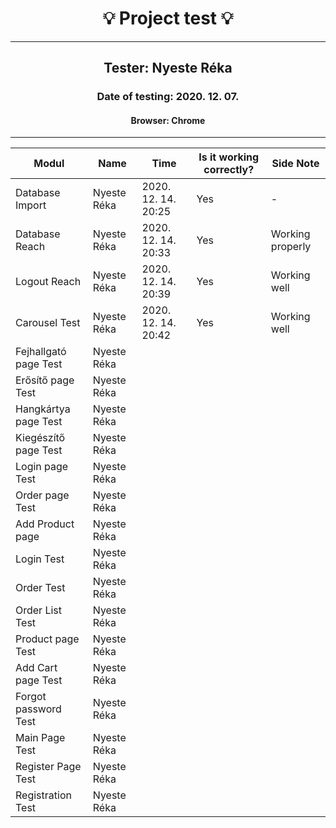 <h1 align= "center">💡️ Project test 💡️</h1>
<hr>
<h2 align= "center"> Tester: Nyeste Réka </h2>
<h3 align= "center"> Date of testing: 2020. 12. 07. </h3>
<h4 align= "center"> Browser: Chrome  </h3>
<hr>

| Modul | Name | Time | Is it working correctly? | Side Note |
|-------|------|------|--------------------------|-----------|
| Database Import| Nyeste Réka | 2020. 12. 14. 20:25 | Yes | - |
| Database Reach| Nyeste Réka | 2020. 12. 14. 20:33 | Yes | Working properly |
| Logout Reach | Nyeste Réka | 2020. 12. 14. 20:39 | Yes | Working well |
| Carousel Test | Nyeste Réka | 2020. 12. 14. 20:42 | Yes | Working well |
| Fejhallgató page Test | Nyeste Réka | | | |
| Erősítő page Test | Nyeste Réka | | | |
| Hangkártya page Test | Nyeste Réka | | | |
| Kiegészítő page Test | Nyeste Réka | | | |
| Login page Test | Nyeste Réka | | | |
| Order page Test | Nyeste Réka | | | |
| Add Product page | Nyeste Réka | | | |
| Login Test | Nyeste Réka | | | |
| Order Test | Nyeste Réka | | | |
| Order List Test | Nyeste Réka | | | |
| Product page Test | Nyeste Réka | | | |
| Add Cart page Test | Nyeste Réka | | | |
| Forgot password Test | Nyeste Réka | | | |
| Main Page Test | Nyeste Réka | | | |
| Register Page Test | Nyeste Réka | | | |
| Registration Test | Nyeste Réka | | | |


